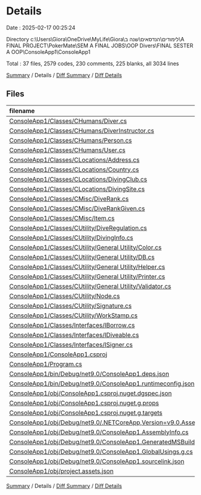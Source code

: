 # Details

Date : 2025-02-17 00:25:24

Directory c:\\Users\\Giora\\OneDrive\\MyLife\\Giora\\לימודים\\הנדסאים\\שנה ב\\A FINAL PROJECT\\PokerMate\\SEM A FINAL JOBS\\OOP Divers\\FINAL SESTER A OOP\\ConsoleApp1\\ConsoleApp1

Total : 37 files,  2579 codes, 230 comments, 225 blanks, all 3034 lines

[Summary](results.md) / Details / [Diff Summary](diff.md) / [Diff Details](diff-details.md)

## Files
| filename | language | code | comment | blank | total |
| :--- | :--- | ---: | ---: | ---: | ---: |
| [ConsoleApp1/Classes/CHumans/Diver.cs](/ConsoleApp1/Classes/CHumans/Diver.cs) | C# | 137 | 17 | 9 | 163 |
| [ConsoleApp1/Classes/CHumans/DiverInstructor.cs](/ConsoleApp1/Classes/CHumans/DiverInstructor.cs) | C# | 44 | 7 | 5 | 56 |
| [ConsoleApp1/Classes/CHumans/Person.cs](/ConsoleApp1/Classes/CHumans/Person.cs) | C# | 134 | 10 | 26 | 170 |
| [ConsoleApp1/Classes/CHumans/User.cs](/ConsoleApp1/Classes/CHumans/User.cs) | C# | 39 | 5 | 3 | 47 |
| [ConsoleApp1/Classes/CLocations/Address.cs](/ConsoleApp1/Classes/CLocations/Address.cs) | C# | 67 | 3 | 2 | 72 |
| [ConsoleApp1/Classes/CLocations/Country.cs](/ConsoleApp1/Classes/CLocations/Country.cs) | C# | 37 | 3 | 5 | 45 |
| [ConsoleApp1/Classes/CLocations/DivingClub.cs](/ConsoleApp1/Classes/CLocations/DivingClub.cs) | C# | 138 | 8 | 10 | 156 |
| [ConsoleApp1/Classes/CLocations/DivingSite.cs](/ConsoleApp1/Classes/CLocations/DivingSite.cs) | C# | 67 | 4 | 4 | 75 |
| [ConsoleApp1/Classes/CMisc/DiveRank.cs](/ConsoleApp1/Classes/CMisc/DiveRank.cs) | C# | 51 | 5 | 6 | 62 |
| [ConsoleApp1/Classes/CMisc/DiveRankGiven.cs](/ConsoleApp1/Classes/CMisc/DiveRankGiven.cs) | C# | 46 | 5 | 4 | 55 |
| [ConsoleApp1/Classes/CMisc/Item.cs](/ConsoleApp1/Classes/CMisc/Item.cs) | C# | 65 | 5 | 3 | 73 |
| [ConsoleApp1/Classes/CUtility/DiveRegulation.cs](/ConsoleApp1/Classes/CUtility/DiveRegulation.cs) | C# | 49 | 7 | 4 | 60 |
| [ConsoleApp1/Classes/CUtility/DivingInfo.cs](/ConsoleApp1/Classes/CUtility/DivingInfo.cs) | C# | 161 | 14 | 8 | 183 |
| [ConsoleApp1/Classes/CUtility/General Utility/Color.cs](/ConsoleApp1/Classes/CUtility/General%20Utility/Color.cs) | C# | 67 | 3 | 0 | 70 |
| [ConsoleApp1/Classes/CUtility/General Utility/DB.cs](/ConsoleApp1/Classes/CUtility/General%20Utility/DB.cs) | C# | 80 | 5 | 2 | 87 |
| [ConsoleApp1/Classes/CUtility/General Utility/Helper.cs](/ConsoleApp1/Classes/CUtility/General%20Utility/Helper.cs) | C# | 79 | 7 | 11 | 97 |
| [ConsoleApp1/Classes/CUtility/General Utility/Printer.cs](/ConsoleApp1/Classes/CUtility/General%20Utility/Printer.cs) | C# | 493 | 27 | 35 | 555 |
| [ConsoleApp1/Classes/CUtility/General Utility/Validator.cs](/ConsoleApp1/Classes/CUtility/General%20Utility/Validator.cs) | C# | 272 | 32 | 42 | 346 |
| [ConsoleApp1/Classes/CUtility/Node.cs](/ConsoleApp1/Classes/CUtility/Node.cs) | C# | 80 | 9 | 8 | 97 |
| [ConsoleApp1/Classes/CUtility/Signature.cs](/ConsoleApp1/Classes/CUtility/Signature.cs) | C# | 11 | 0 | 2 | 13 |
| [ConsoleApp1/Classes/CUtility/WorkStamp.cs](/ConsoleApp1/Classes/CUtility/WorkStamp.cs) | C# | 10 | 5 | 2 | 17 |
| [ConsoleApp1/Classes/Interfaces/IBorrow.cs](/ConsoleApp1/Classes/Interfaces/IBorrow.cs) | C# | 5 | 4 | 0 | 9 |
| [ConsoleApp1/Classes/Interfaces/IDiveable.cs](/ConsoleApp1/Classes/Interfaces/IDiveable.cs) | C# | 5 | 0 | 0 | 5 |
| [ConsoleApp1/Classes/Interfaces/ISigner.cs](/ConsoleApp1/Classes/Interfaces/ISigner.cs) | C# | 4 | 0 | 0 | 4 |
| [ConsoleApp1/ConsoleApp1.csproj](/ConsoleApp1/ConsoleApp1.csproj) | XML | 11 | 0 | 4 | 15 |
| [ConsoleApp1/Program.cs](/ConsoleApp1/Program.cs) | C# | 108 | 34 | 22 | 164 |
| [ConsoleApp1/bin/Debug/net9.0/ConsoleApp1.deps.json](/ConsoleApp1/bin/Debug/net9.0/ConsoleApp1.deps.json) | JSON | 41 | 0 | 0 | 41 |
| [ConsoleApp1/bin/Debug/net9.0/ConsoleApp1.runtimeconfig.json](/ConsoleApp1/bin/Debug/net9.0/ConsoleApp1.runtimeconfig.json) | JSON | 12 | 0 | 0 | 12 |
| [ConsoleApp1/obj/ConsoleApp1.csproj.nuget.dgspec.json](/ConsoleApp1/obj/ConsoleApp1.csproj.nuget.dgspec.json) | JSON | 80 | 0 | 0 | 80 |
| [ConsoleApp1/obj/ConsoleApp1.csproj.nuget.g.props](/ConsoleApp1/obj/ConsoleApp1.csproj.nuget.g.props) | XML | 16 | 0 | 0 | 16 |
| [ConsoleApp1/obj/ConsoleApp1.csproj.nuget.g.targets](/ConsoleApp1/obj/ConsoleApp1.csproj.nuget.g.targets) | XML | 2 | 0 | 0 | 2 |
| [ConsoleApp1/obj/Debug/net9.0/.NETCoreApp,Version=v9.0.AssemblyAttributes.cs](/ConsoleApp1/obj/Debug/net9.0/.NETCoreApp,Version=v9.0.AssemblyAttributes.cs) | C# | 3 | 1 | 1 | 5 |
| [ConsoleApp1/obj/Debug/net9.0/ConsoleApp1.AssemblyInfo.cs](/ConsoleApp1/obj/Debug/net9.0/ConsoleApp1.AssemblyInfo.cs) | C# | 9 | 9 | 5 | 23 |
| [ConsoleApp1/obj/Debug/net9.0/ConsoleApp1.GeneratedMSBuildEditorConfig.editorconfig](/ConsoleApp1/obj/Debug/net9.0/ConsoleApp1.GeneratedMSBuildEditorConfig.editorconfig) | Properties | 15 | 0 | 1 | 16 |
| [ConsoleApp1/obj/Debug/net9.0/ConsoleApp1.GlobalUsings.g.cs](/ConsoleApp1/obj/Debug/net9.0/ConsoleApp1.GlobalUsings.g.cs) | C# | 7 | 1 | 1 | 9 |
| [ConsoleApp1/obj/Debug/net9.0/ConsoleApp1.sourcelink.json](/ConsoleApp1/obj/Debug/net9.0/ConsoleApp1.sourcelink.json) | JSON | 1 | 0 | 0 | 1 |
| [ConsoleApp1/obj/project.assets.json](/ConsoleApp1/obj/project.assets.json) | JSON | 133 | 0 | 0 | 133 |

[Summary](results.md) / Details / [Diff Summary](diff.md) / [Diff Details](diff-details.md)